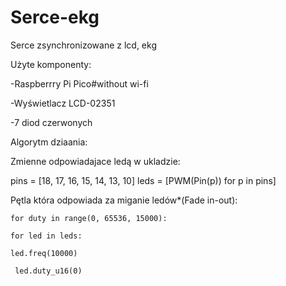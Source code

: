 # Serce-ekg
Serce zsynchronizowane z lcd, ekg


Użyte komponenty: 

-Raspberrry Pi Pico#without wi-fi 

-Wyświetlacz LCD-02351 

-7 diod czerwonych 


Algorytm dziaania:  

Zmienne odpowiadajace ledą w ukladzie: 

pins = [18, 17, 16, 15, 14, 13, 10]
leds = [PWM(Pin(p)) for p in pins] 

Pętla która odpowiada za miganie ledów*(Fade in-out): 

    for duty in range(0, 65536, 15000):

    for led in leds:
    
    led.freq(10000)
    
     led.duty_u16(0)

